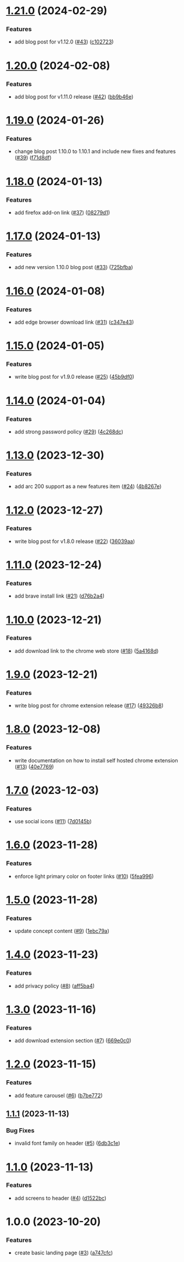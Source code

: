 # [1.21.0](https://github.com/agoralabs-sh/kibisis-website/compare/v1.20.0...v1.21.0) (2024-02-29)


### Features

* add blog post for v1.12.0 ([#43](https://github.com/agoralabs-sh/kibisis-website/issues/43)) ([c102723](https://github.com/agoralabs-sh/kibisis-website/commit/c102723fb153a8d1ed78a467728d716de504bca1))

# [1.20.0](https://github.com/agoralabs-sh/kibisis-website/compare/v1.19.0...v1.20.0) (2024-02-08)


### Features

* add blog post for v1.11.0 release ([#42](https://github.com/agoralabs-sh/kibisis-website/issues/42)) ([bb9b46e](https://github.com/agoralabs-sh/kibisis-website/commit/bb9b46e4a8c06c65e8de26ead9ce28adc00e18de))

# [1.19.0](https://github.com/agoralabs-sh/kibisis-website/compare/v1.18.0...v1.19.0) (2024-01-26)


### Features

* change blog post 1.10.0 to 1.10.1 and include new fixes and features ([#39](https://github.com/agoralabs-sh/kibisis-website/issues/39)) ([f71d8df](https://github.com/agoralabs-sh/kibisis-website/commit/f71d8df5460e898a09a59712cc360e879d9a6608))

# [1.18.0](https://github.com/agoralabs-sh/kibisis-website/compare/v1.17.0...v1.18.0) (2024-01-13)


### Features

* add firefox add-on link ([#37](https://github.com/agoralabs-sh/kibisis-website/issues/37)) ([08279d1](https://github.com/agoralabs-sh/kibisis-website/commit/08279d1e5a7768a7ad5662b09be655b172d627a6))

# [1.17.0](https://github.com/agoralabs-sh/kibisis-website/compare/v1.16.0...v1.17.0) (2024-01-13)


### Features

* add new version 1.10.0 blog post ([#33](https://github.com/agoralabs-sh/kibisis-website/issues/33)) ([725bfba](https://github.com/agoralabs-sh/kibisis-website/commit/725bfba2104c80b1042c3ae7839924f99fd72b1f))

# [1.16.0](https://github.com/agoralabs-sh/kibisis-website/compare/v1.15.0...v1.16.0) (2024-01-08)


### Features

* add edge browser download link ([#31](https://github.com/agoralabs-sh/kibisis-website/issues/31)) ([c347e43](https://github.com/agoralabs-sh/kibisis-website/commit/c347e4332e54d8a5426a6c4a0971e13d1badc16c))

# [1.15.0](https://github.com/agoralabs-sh/kibisis-website/compare/v1.14.0...v1.15.0) (2024-01-05)


### Features

* write blog post for v1.9.0 release ([#25](https://github.com/agoralabs-sh/kibisis-website/issues/25)) ([45b9df0](https://github.com/agoralabs-sh/kibisis-website/commit/45b9df031ba9253860cf66748a020a9814c84cda))

# [1.14.0](https://github.com/agoralabs-sh/kibisis-website/compare/v1.13.0...v1.14.0) (2024-01-04)


### Features

* add strong password policy ([#29](https://github.com/agoralabs-sh/kibisis-website/issues/29)) ([4c268dc](https://github.com/agoralabs-sh/kibisis-website/commit/4c268dc4aa85523ece26a3e4361d9d428d2f7957))

# [1.13.0](https://github.com/agoralabs-sh/kibisis-website/compare/v1.12.0...v1.13.0) (2023-12-30)


### Features

* add arc 200 support as a new features item ([#24](https://github.com/agoralabs-sh/kibisis-website/issues/24)) ([4b8267e](https://github.com/agoralabs-sh/kibisis-website/commit/4b8267e2ecb8db144280263f5cb220a27b684279))

# [1.12.0](https://github.com/agoralabs-sh/kibisis-website/compare/v1.11.0...v1.12.0) (2023-12-27)


### Features

* write blog post for v1.8.0 release ([#22](https://github.com/agoralabs-sh/kibisis-website/issues/22)) ([36039aa](https://github.com/agoralabs-sh/kibisis-website/commit/36039aa6fb0b4ed376fbc39c337859ccdb97f657))

# [1.11.0](https://github.com/agoralabs-sh/kibisis-website/compare/v1.10.0...v1.11.0) (2023-12-24)


### Features

* add brave install link ([#21](https://github.com/agoralabs-sh/kibisis-website/issues/21)) ([d76b2a4](https://github.com/agoralabs-sh/kibisis-website/commit/d76b2a49255ce63bcb9a4e67aca432820a3f44d0))

# [1.10.0](https://github.com/agoralabs-sh/kibisis-website/compare/v1.9.0...v1.10.0) (2023-12-21)


### Features

* add download link to the chrome web store ([#18](https://github.com/agoralabs-sh/kibisis-website/issues/18)) ([5a4168d](https://github.com/agoralabs-sh/kibisis-website/commit/5a4168d64961aa5b27342619408e5a3fa930ffa3))

# [1.9.0](https://github.com/agoralabs-sh/kibisis-website/compare/v1.8.0...v1.9.0) (2023-12-21)


### Features

* write blog post for chrome extension release ([#17](https://github.com/agoralabs-sh/kibisis-website/issues/17)) ([49326b8](https://github.com/agoralabs-sh/kibisis-website/commit/49326b8cace80347b7ae9f0f9bcd95d3ecb50411))

# [1.8.0](https://github.com/agoralabs-sh/kibisis-website/compare/v1.7.0...v1.8.0) (2023-12-08)


### Features

* write documentation on how to install self hosted chrome extension ([#13](https://github.com/agoralabs-sh/kibisis-website/issues/13)) ([40e7769](https://github.com/agoralabs-sh/kibisis-website/commit/40e7769603e36e2a4e870fbad141740dbf6f794d))

# [1.7.0](https://github.com/agoralabs-sh/kibisis-website/compare/v1.6.0...v1.7.0) (2023-12-03)


### Features

* use social icons ([#11](https://github.com/agoralabs-sh/kibisis-website/issues/11)) ([7d0145b](https://github.com/agoralabs-sh/kibisis-website/commit/7d0145bedebcc0d5b605c45c41857b2b0b8b503f))

# [1.6.0](https://github.com/agoralabs-sh/kibisis-website/compare/v1.5.0...v1.6.0) (2023-11-28)


### Features

* enforce light primary color on footer links ([#10](https://github.com/agoralabs-sh/kibisis-website/issues/10)) ([5fea996](https://github.com/agoralabs-sh/kibisis-website/commit/5fea996cc2935c36cc1962bb0652d3514a99f350))

# [1.5.0](https://github.com/agoralabs-sh/kibisis-website/compare/v1.4.0...v1.5.0) (2023-11-28)


### Features

* update concept content ([#9](https://github.com/agoralabs-sh/kibisis-website/issues/9)) ([1ebc79a](https://github.com/agoralabs-sh/kibisis-website/commit/1ebc79af435ebabbf77dfc624b837e0b064a940b))

# [1.4.0](https://github.com/agoralabs-sh/kibisis-website/compare/v1.3.0...v1.4.0) (2023-11-23)


### Features

* add privacy policy ([#8](https://github.com/agoralabs-sh/kibisis-website/issues/8)) ([aff5ba4](https://github.com/agoralabs-sh/kibisis-website/commit/aff5ba4280b6a3f24a229fa1b9b57a81d0448e00))

# [1.3.0](https://github.com/agoralabs-sh/kibisis-website/compare/v1.2.0...v1.3.0) (2023-11-16)


### Features

* add download extension section ([#7](https://github.com/agoralabs-sh/kibisis-website/issues/7)) ([669e0c0](https://github.com/agoralabs-sh/kibisis-website/commit/669e0c0adec52959b06fa8a80a960a71b637ad69))

# [1.2.0](https://github.com/agoralabs-sh/kibisis-website/compare/v1.1.1...v1.2.0) (2023-11-15)


### Features

* add feature carousel ([#6](https://github.com/agoralabs-sh/kibisis-website/issues/6)) ([b7be772](https://github.com/agoralabs-sh/kibisis-website/commit/b7be7721b6830f3bbfc209ddff902d43925feb74))

## [1.1.1](https://github.com/agoralabs-sh/kibisis-website/compare/v1.1.0...v1.1.1) (2023-11-13)


### Bug Fixes

* invalid font family on header ([#5](https://github.com/agoralabs-sh/kibisis-website/issues/5)) ([6db3c1e](https://github.com/agoralabs-sh/kibisis-website/commit/6db3c1ea15db680f3068edd5d9c417b5d598c824))

# [1.1.0](https://github.com/agoralabs-sh/kibisis-website/compare/v1.0.0...v1.1.0) (2023-11-13)


### Features

* add screens to header ([#4](https://github.com/agoralabs-sh/kibisis-website/issues/4)) ([d1522bc](https://github.com/agoralabs-sh/kibisis-website/commit/d1522bc11412520bed41702b7089fd2017b4cdee))

# 1.0.0 (2023-10-20)


### Features

* create basic landing page ([#3](https://github.com/agoralabs-sh/kibisis-website/issues/3)) ([a747cfc](https://github.com/agoralabs-sh/kibisis-website/commit/a747cfc88aa787b0e64678e677bf985af43a5d44))
